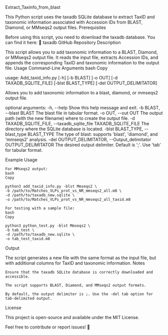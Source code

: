 Extract_Taxinfo_from_blast

This Python script uses the taxadb SQLite database to extract TaxID and taxonomic information associated with Accession IDs from BLAST, Diamond, or MMseqs2 output files.
Prerequisites

Before using this script, you need to download the taxadb database. You can find it here:
🔗 taxadb GitHub Repository
Description

This script allows you to add taxonomic information to a BLAST, Diamond, or MMseqs2 output file. It reads the input file, extracts Accession IDs, and appends the corresponding TaxID and taxonomic information to the output file.
Usage
Command-Line Arguments
bash
Copy

usage: Add_taxid_info.py [-h] [-b BLAST] [-o OUT] [-d TAXADB_SQLITE_FILE]
                         [-blst BLAST_TYPE] [-del OUTPUT_DELIMITATOR]

Allows you to add taxonomic information to a blast, diamond, or mmseqs2 output file.

optional arguments:
  -h, --help            Show this help message and exit.
  -b BLAST, --blast BLAST
                        The blast file in tabular format.
  -o OUT, --out OUT     The output path (with the new filename) where to create the output file.
  -d TAXADB_SQLITE_FILE, --taxadb_sqlite_file TAXADB_SQLITE_FILE
                        The directory where the SQLite database is located.
  -blst BLAST_TYPE, --blast_type BLAST_TYPE
                        The type of blast: supports 'blast', 'diamond', and 'mmseqs2' analysis.
  -del OUTPUT_DELIMITATOR, --Output_delimitator OUTPUT_DELIMITATOR
                        The desired output delimiter. Default is ';'. Use 'tab' for tabular format.

Example Usage

    For MMseqs2 output:
    bash
    Copy

    python3 add_taxid_info.py -blst Mmseqs2 \
    -b /path/to/Matches_VLPs_prot_vs_NR_mmseqs2_all.m8 \
    -d /path/to/taxadb_new.sqlite \
    -o /path/to/Matches_VLPs_prot_vs_NR_mmseqs2_all_taxid.m8

    For testing with a sample file:
    bash
    Copy

    python3 python_test.py -blst Mmseqs2 \
    -b tab_test \
    -d /path/to/taxadb_new.sqlite \
    -o tab_test_taxid.m8

Output

The script generates a new file with the same format as the input file, but with additional columns for TaxID and taxonomic information.
Notes

    Ensure that the taxadb SQLite database is correctly downloaded and accessible.

    The script supports BLAST, Diamond, and MMseqs2 output formats.

    By default, the output delimiter is ;. Use the -del tab option for tab-delimited output.

License

This project is open-source and available under the MIT License.

Feel free to contribute or report issues! 🚀
